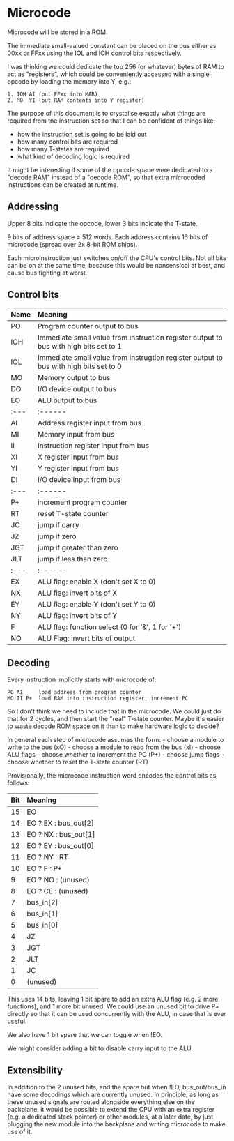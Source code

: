 # Microcode

Microcode will be stored in a ROM.

The immediate small-valued constant can be placed on the bus either as 00xx or FFxx
using the IOL and IOH control bits respectively.

I was thinking we could dedicate the top 256 (or whatever) bytes of RAM to
act as "registers", which could be conveniently accessed with a single opcode by
loading the memory into Y, e.g.:

    1. IOH AI (put FFxx into MAR)
    2. MO  YI (put RAM contents into Y register)

The purpose of this document is to crystalise exactly what things are required from
the instruction set so that I can be confident of things like:

 - how the instruction set is going to be laid out
 - how many control bits are required
 - how many T-states are required
 - what kind of decoding logic is required

It might be interesting if some of the opcode space were dedicated to a "decode RAM" instead
of a "decode ROM", so that extra microcoded instructions can be created at runtime.

## Addressing

Upper 8 bits indicate the opcode, lower 3 bits indicate the T-state.

9 bits of address space = 512 words. Each address contains 16 bits of microcode (spread
over 2x 8-bit ROM chips).

Each microinstruction just switches on/off the CPU's control bits. Not all bits
can be on at the same time, because this would be nonsensical at best, and cause
bus fighting at worst.

## Control bits

| Name | Meaning |
| :--- | :------ |
| PO   | Program counter output to bus |
| IOH  | Immediate small value from instruction register output to bus with high bits set to 1 |
| IOL  | Immediate small value from instrugtion register output to bus with high bits set to 0 |
| MO   | Memory output to bus |
| DO   | I/O device output to bus |
| EO   | ALU output to bus |
| :--- | :------ |
| AI   | Address register input from bus |
| MI   | Memory input from bus |
| II   | Instruction register input from bus |
| XI   | X register input from bus |
| YI   | Y register input from bus |
| DI   | I/O device input from bus |
| :--- | :------ |
| P+   | increment program counter |
| RT   | reset T-state counter |
| JC   | jump if carry |
| JZ   | jump if zero |
| JGT  | jump if greater than zero |
| JLT  | jump if less than zero |
| :--- | :------ |
| EX   | ALU flag: enable X (don't set X to 0) |
| NX   | ALU flag: invert bits of X |
| EY   | ALU flag: enable Y (don't set Y to 0) |
| NY   | ALU flag: invert bits of Y |
| F    | ALU flag: function select (0 for '&', 1 for '+') |
| NO   | ALU Flag: invert bits of output |

## Decoding

Every instruction implicitly starts with microcode of:

    PO AI     load address from program counter
    MO II P+  load RAM into instruction register, increment PC

So I don't think we need to include that in the microcode. We could just do that for 2 cycles,
and then start the "real" T-state counter. Maybe it's easier to waste decode ROM space on it
than to make hardware logic to decide?

In general each step of microcode assumes the form:
    - choose a module to write to the bus (xO)
    - choose a module to read from the bus (xI)
    - choose ALU flags
    - choose whether to increment the PC (P+)
    - choose jump flags
    - choose whether to reset the T-state counter (RT)

Provisionally, the microcode instruction word encodes the control bits as follows:

|   Bit | Meaning |
| :---- | :------ |
|    15 | EO |
|    14 | EO ? EX : bus_out[2] |
|    13 | EO ? NX : bus_out[1] |
|    12 | EO ? EY : bus_out[0] |
|    11 | EO ? NY : RT |
|    10 | EO ? F  : P+ |
|     9 | EO ? NO : (unused) |
|     8 | EO ? CE : (unused) |
|     7 | bus_in[2] |
|     6 | bus_in[1] |
|     5 | bus_in[0] |
|     4 | JZ |
|     3 | JGT |
|     2 | JLT |
|     1 | JC |
|     0 | (unused) |

This uses 14 bits, leaving 1 bit spare to add an extra ALU flag (e.g. 2 more functions),
and 1 more bit unused.
We could use an unused bit to drive P+ directly so that it can be used concurrently with the
ALU, in case that is ever useful.

We also have 1 bit spare that we can toggle when !EO.

We might consider adding a bit to disable carry input to the ALU.

## Extensibility

In addition to the 2 unused bits, and the spare but when !EO,
bus_out/bus_in have some decodings which are currently unused. In principle, as long as these unused signals are routed
alongside everything else on the backplane, it would be possible to extend the CPU with an extra register (e.g. a
dedicated stack pointer) or other modules, at a later date, by just plugging the new module into the backplane
and writing microcode to make use of it.
